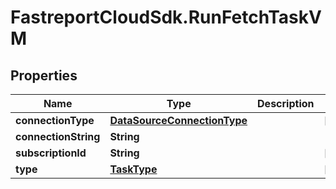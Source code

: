 # FastreportCloudSdk.RunFetchTaskVM

## Properties

Name | Type | Description | Notes
------------ | ------------- | ------------- | -------------
**connectionType** | [**DataSourceConnectionType**](DataSourceConnectionType.md) |  | [optional] 
**connectionString** | **String** |  | 
**subscriptionId** | **String** |  | [optional] 
**type** | [**TaskType**](TaskType.md) |  | [optional] 


